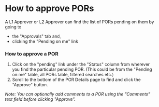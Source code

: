 # How to approve PORs

A L1 Approver or L2 Approver can find the list of PORs pending on them by going to
-	the "Approvals" tab and,
-	clicking the "Pending on me" link

### How to approve a POR
1. Click on the "pending" link under the "Status" column from wherever you find the particular pending POR. (This could be from the "Pending on me" table, all PORs table, filtered searches etc.)
2. Scroll to the bottom of the POR Details page to find and click the "Approve" button. 

*Note: You can optionally add comments to a POR using the "Comments" text field before clicking "Approve".*